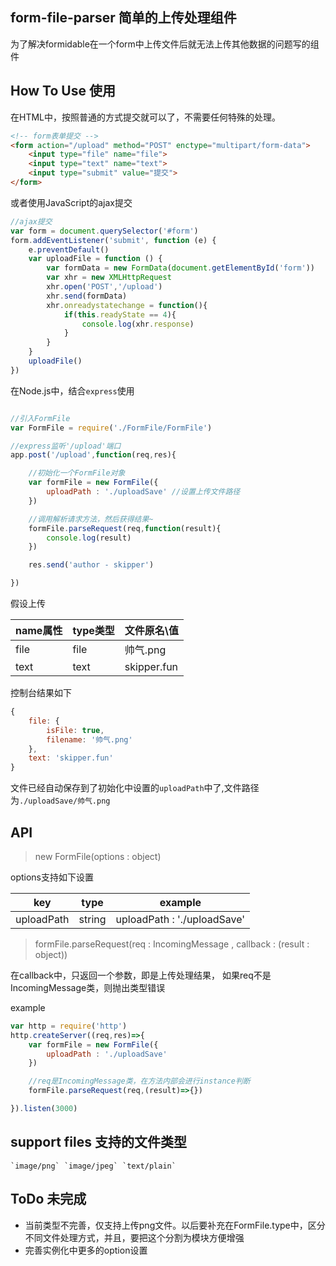 ## form-file-parser 简单的上传处理组件

为了解决formidable在一个form中上传文件后就无法上传其他数据的问题写的组件

## How To Use 使用


在HTML中，按照普通的方式提交就可以了，不需要任何特殊的处理。

```html
<!-- form表单提交 -->
<form action="/upload" method="POST" enctype="multipart/form-data">
    <input type="file" name="file">
    <input type="text" name="text">
    <input type="submit" value="提交">
</form>
```

或者使用JavaScript的ajax提交

```javascript
//ajax提交
var form = document.querySelector('#form')
form.addEventListener('submit', function (e) {
    e.preventDefault()
    var uploadFile = function () {
        var formData = new FormData(document.getElementById('form'))
        var xhr = new XMLHttpRequest
        xhr.open('POST','/upload')
        xhr.send(formData)
        xhr.onreadystatechange = function(){
            if(this.readyState == 4){
                console.log(xhr.response)
            }
        }
    }
    uploadFile()
})
```

在Node.js中，结合`express`使用

```javascript

//引入FormFile
var FormFile = require('./FormFile/FormFile')

//express监听'/upload'端口
app.post('/upload',function(req,res){

    //初始化一个FormFile对象
    var formFile = new FormFile({
        uploadPath : './uploadSave' //设置上传文件路径
    })

    //调用解析请求方法，然后获得结果~
    formFile.parseRequest(req,function(result){
        console.log(result)
    })

    res.send('author - skipper')

})

```

假设上传

|name属性  |  type类型 |文件原名\值 |
|----------|----------|---------
|file      | file     | 帅气.png
|text      | text     | skipper.fun


控制台结果如下

```javascript
{
    file: { 
        isFile: true, 
        filename: '帅气.png' 
    }, 
    text: 'skipper.fun' 
}
```

文件已经自动保存到了初始化中设置的`uploadPath`中了,文件路径为`./uploadSave/帅气.png`

## API

> new FormFile(options : object)

options支持如下设置

|  key | type | example|
|------|------|--------|
|uploadPath | string | uploadPath : './uploadSave'|

> formFile.parseRequest(req : IncomingMessage , callback : (result : object))

在callback中，只返回一个参数，即是上传处理结果，
如果req不是IncomingMessage类，则抛出类型错误

example
```javascript
var http = require('http')
http.createServer((req,res)=>{
    var formFile = new FormFile({
        uploadPath : './uploadSave'
    })

    //req是IncomingMessage类，在方法内部会进行instance判断
    formFile.parseRequest(req,(result)=>{})

}).listen(3000)
```

## support files 支持的文件类型
    `image/png` `image/jpeg` `text/plain`

## ToDo 未完成

* 当前类型不完善，仅支持上传png文件。以后要补充在FormFile.type中，区分不同文件处理方式，并且，要把这个分割为模块方便增强
* 完善实例化中更多的option设置
